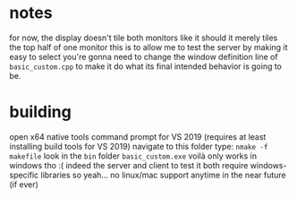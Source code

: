 # notes
for now, the display doesn't tile both monitors like it should
it merely tiles the top half of one monitor
this is to allow me to test the server by making it easy to select 
you're gonna need to change the window definition line of `basic_custom.cpp` to make it do what its final intended behavior is going to be.

# building
open x64 native tools command prompt for VS 2019 (requires at least installing build tools for VS 2019)
navigate to this folder
type: `nmake -f makefile`
look in the `bin` folder
`basic_custom.exe`
voilà
only works in windows tho :(
indeed the server and client to test it both require windows-specific libraries
so yeah... no linux/mac support anytime in the near future (if ever)